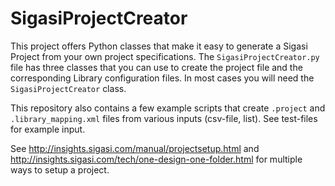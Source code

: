 SigasiProjectCreator
====================

This project offers Python classes that make it easy to generate a Sigasi Project from your own project
 specifications. The `SigasiProjectCreator.py` file has three classes that you can use to create the project file and
 the corresponding Library configuration files. In most cases you will need the `SigasiProjectCreator` class.

This repository also contains a few example scripts that create `.project` and `.library_mapping.xml` files from various inputs (csv-file, list). See test-files for example input.

See <http://insights.sigasi.com/manual/projectsetup.html> and <http://insights.sigasi.com/tech/one-design-one-folder.html> for multiple ways to setup a project.
